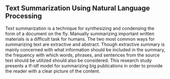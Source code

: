 ## Text Summarization Using Natural Language Processing
Text summarization is a technique for synthesizing and condensing the form of a document on the fly. Manually summarizing important written materials is a difficult task for humans. The two most common ways for
summarizing text are extractive and abstract. Though extractive summary is mainly concerned with what information should be included in the summary, the frequency with which words, phrases, and sentences from the source text should be utilized should also be considered. This research study presents a tf-idf model for summarizing big publications in order to provide the reader with a clear picture of the content.
